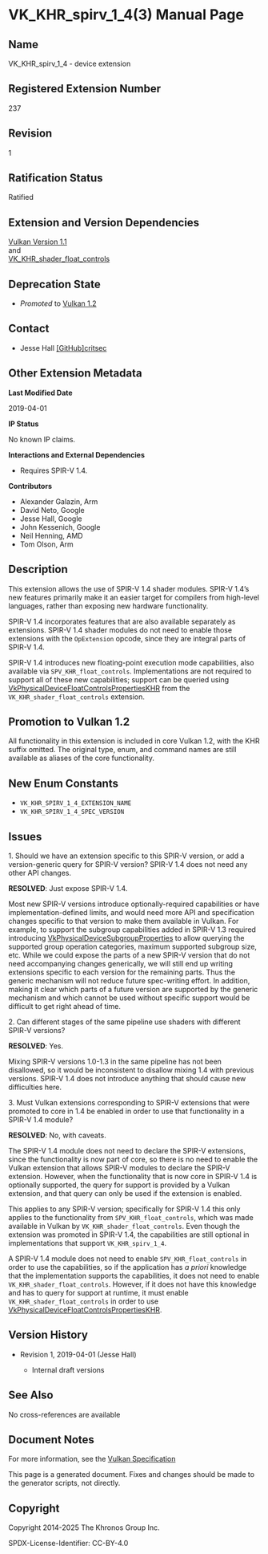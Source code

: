 # VK\_KHR\_spirv\_1\_4(3) Manual Page

## Name

VK\_KHR\_spirv\_1\_4 - device extension



## [](#_registered_extension_number)Registered Extension Number

237

## [](#_revision)Revision

1

## [](#_ratification_status)Ratification Status

Ratified

## [](#_extension_and_version_dependencies)Extension and Version Dependencies

[Vulkan Version 1.1](#versions-1.1)  
and  
[VK\_KHR\_shader\_float\_controls](https://registry.khronos.org/vulkan/specs/latest/man/html/VK_KHR_shader_float_controls.html)

## [](#_deprecation_state)Deprecation State

- *Promoted* to [Vulkan 1.2](https://registry.khronos.org/vulkan/specs/latest/html/vkspec.html#versions-1.2-promotions)

## [](#_contact)Contact

- Jesse Hall [\[GitHub\]critsec](https://github.com/KhronosGroup/Vulkan-Docs/issues/new?body=%5BVK_KHR_spirv_1_4%5D%20%40critsec%0A%2AHere%20describe%20the%20issue%20or%20question%20you%20have%20about%20the%20VK_KHR_spirv_1_4%20extension%2A)

## [](#_other_extension_metadata)Other Extension Metadata

**Last Modified Date**

2019-04-01

**IP Status**

No known IP claims.

**Interactions and External Dependencies**

- Requires SPIR-V 1.4.

**Contributors**

- Alexander Galazin, Arm
- David Neto, Google
- Jesse Hall, Google
- John Kessenich, Google
- Neil Henning, AMD
- Tom Olson, Arm

## [](#_description)Description

This extension allows the use of SPIR-V 1.4 shader modules. SPIR-V 1.4’s new features primarily make it an easier target for compilers from high-level languages, rather than exposing new hardware functionality.

SPIR-V 1.4 incorporates features that are also available separately as extensions. SPIR-V 1.4 shader modules do not need to enable those extensions with the `OpExtension` opcode, since they are integral parts of SPIR-V 1.4.

SPIR-V 1.4 introduces new floating-point execution mode capabilities, also available via `SPV_KHR_float_controls`. Implementations are not required to support all of these new capabilities; support can be queried using [VkPhysicalDeviceFloatControlsPropertiesKHR](https://registry.khronos.org/vulkan/specs/latest/man/html/VkPhysicalDeviceFloatControlsPropertiesKHR.html) from the `VK_KHR_shader_float_controls` extension.

## [](#_promotion_to_vulkan_1_2)Promotion to Vulkan 1.2

All functionality in this extension is included in core Vulkan 1.2, with the KHR suffix omitted. The original type, enum, and command names are still available as aliases of the core functionality.

## [](#_new_enum_constants)New Enum Constants

- `VK_KHR_SPIRV_1_4_EXTENSION_NAME`
- `VK_KHR_SPIRV_1_4_SPEC_VERSION`

## [](#_issues)Issues

1\. Should we have an extension specific to this SPIR-V version, or add a version-generic query for SPIR-V version? SPIR-V 1.4 does not need any other API changes.

**RESOLVED**: Just expose SPIR-V 1.4.

Most new SPIR-V versions introduce optionally-required capabilities or have implementation-defined limits, and would need more API and specification changes specific to that version to make them available in Vulkan. For example, to support the subgroup capabilities added in SPIR-V 1.3 required introducing [VkPhysicalDeviceSubgroupProperties](https://registry.khronos.org/vulkan/specs/latest/man/html/VkPhysicalDeviceSubgroupProperties.html) to allow querying the supported group operation categories, maximum supported subgroup size, etc. While we could expose the parts of a new SPIR-V version that do not need accompanying changes generically, we will still end up writing extensions specific to each version for the remaining parts. Thus the generic mechanism will not reduce future spec-writing effort. In addition, making it clear which parts of a future version are supported by the generic mechanism and which cannot be used without specific support would be difficult to get right ahead of time.

2\. Can different stages of the same pipeline use shaders with different SPIR-V versions?

**RESOLVED**: Yes.

Mixing SPIR-V versions 1.0-1.3 in the same pipeline has not been disallowed, so it would be inconsistent to disallow mixing 1.4 with previous versions. SPIR-V 1.4 does not introduce anything that should cause new difficulties here.

3\. Must Vulkan extensions corresponding to SPIR-V extensions that were promoted to core in 1.4 be enabled in order to use that functionality in a SPIR-V 1.4 module?

**RESOLVED**: No, with caveats.

The SPIR-V 1.4 module does not need to declare the SPIR-V extensions, since the functionality is now part of core, so there is no need to enable the Vulkan extension that allows SPIR-V modules to declare the SPIR-V extension. However, when the functionality that is now core in SPIR-V 1.4 is optionally supported, the query for support is provided by a Vulkan extension, and that query can only be used if the extension is enabled.

This applies to any SPIR-V version; specifically for SPIR-V 1.4 this only applies to the functionality from `SPV_KHR_float_controls`, which was made available in Vulkan by `VK_KHR_shader_float_controls`. Even though the extension was promoted in SPIR-V 1.4, the capabilities are still optional in implementations that support `VK_KHR_spirv_1_4`.

A SPIR-V 1.4 module does not need to enable `SPV_KHR_float_controls` in order to use the capabilities, so if the application has *a priori* knowledge that the implementation supports the capabilities, it does not need to enable `VK_KHR_shader_float_controls`. However, if it does not have this knowledge and has to query for support at runtime, it must enable `VK_KHR_shader_float_controls` in order to use [VkPhysicalDeviceFloatControlsPropertiesKHR](https://registry.khronos.org/vulkan/specs/latest/man/html/VkPhysicalDeviceFloatControlsPropertiesKHR.html).

## [](#_version_history)Version History

- Revision 1, 2019-04-01 (Jesse Hall)
  
  - Internal draft versions

## [](#_see_also)See Also

No cross-references are available

## [](#_document_notes)Document Notes

For more information, see the [Vulkan Specification](https://registry.khronos.org/vulkan/specs/latest/html/vkspec.html#VK_KHR_spirv_1_4)

This page is a generated document. Fixes and changes should be made to the generator scripts, not directly.

## [](#_copyright)Copyright

Copyright 2014-2025 The Khronos Group Inc.

SPDX-License-Identifier: CC-BY-4.0